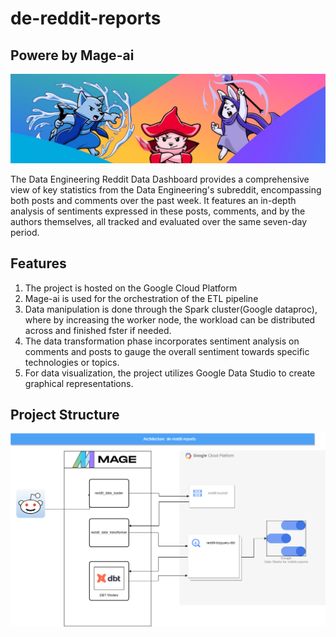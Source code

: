 # de-reddit-reports

## Powere by Mage-ai
<div>
<img src="https://github.com/mage-ai/assets/blob/main/mascots/mascots-shorter.jpeg?raw=true">
</div>


The Data Engineering Reddit Data Dashboard provides a comprehensive view of key statistics from the Data Engineering's subreddit, encompassing both posts and comments over the past week. It features an in-depth analysis of sentiments expressed in these posts, comments, and by the authors themselves, all tracked and evaluated over the same seven-day period.

## Features

1. The project is hosted on the Google Cloud Platform 
2. Mage-ai is used for the orchestration of the ETL pipeline 
3. Data manipulation is done through the Spark cluster(Google dataproc), where by increasing the worker node, the workload can be distributed across and finished fster if needed.
4. The data transformation phase incorporates sentiment analysis on comments and posts to gauge the overall sentiment towards specific technologies or topics.
5. For data visualization, the project utilizes Google Data Studio to create graphical representations.

## Project Structure

<img src="./README_resources/de-reddit-reports-architecture.drawio.png" alt="project_structure" width="1200"/>